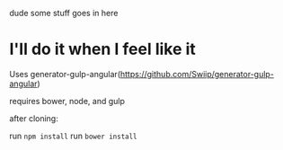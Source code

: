 dude some stuff goes in here

I'll do it when I feel like it
==============================


Uses generator-gulp-angular(https://github.com/Swiip/generator-gulp-angular)

requires bower, node, and gulp

after cloning:

run `npm install`
run `bower install`
